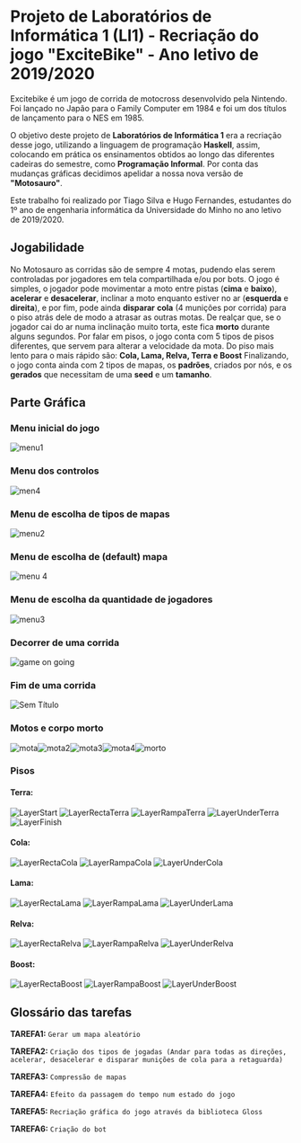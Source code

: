 # Projeto de Laboratórios de Informática 1 (LI1) - Recriação do jogo "ExciteBike" - Ano letivo de 2019/2020

Excitebike é um jogo de corrida de motocross desenvolvido pela Nintendo. Foi lançado no Japão para o Family Computer em 1984 e foi um dos títulos de lançamento para o NES em 1985.

O objetivo deste projeto de **Laboratórios de Informática 1** era a recriação desse jogo, utilizando a linguagem de programação **Haskell**, assim, colocando em prática os ensinamentos obtidos ao longo das diferentes cadeiras do semestre, como **Programação Informal**.  Por conta das mudanças gráficas decidimos apelidar a nossa nova versão de **"Motosauro"**.

Este trabalho foi realizado por Tiago Silva e Hugo Fernandes, estudantes do 1º ano de engenharia informática da Universidade do Minho no ano letivo de 2019/2020.

## Jogabilidade

No Motosauro as corridas são de sempre 4 motas, pudendo elas serem controladas por jogadores em tela compartilhada e/ou por bots.
O jogo é simples, o jogador pode movimentar a moto entre pistas (**cima** e **baixo**), **acelerar** e **desacelerar**, inclinar a moto enquanto estiver no ar (**esquerda** e **direita**), e por fim, pode ainda **disparar** **cola** (4 munições por corrida) para o piso atrás dele de modo a atrasar as outras motas. De realçar que, se o jogador cai do ar numa inclinação muito torta, este fica **morto** durante alguns segundos.
Por falar em pisos, o jogo conta com 5 tipos de pisos diferentes, que servem para alterar a velocidade da mota. Do piso mais lento para o mais rápido são: **Cola, Lama, Relva, Terra e Boost**
Finalizando, o jogo conta ainda com 2 tipos de mapas, os **padrões**, criados por nós, e os **gerados** que necessitam de uma **seed** e um **tamanho**.

## Parte Gráfica

### Menu inicial do jogo
![menu1](https://user-images.githubusercontent.com/57015073/191846460-a72741d2-11bf-4511-8422-035e65ad3734.gif)
### Menu dos controlos
![men4](https://user-images.githubusercontent.com/57015073/191835109-abf92924-0ab2-4291-858d-314f401bb86f.png)
### Menu de escolha de tipos de mapas
![menu2](https://user-images.githubusercontent.com/57015073/191846465-e8460021-9b26-4513-8528-bdcaae0f0473.gif)
### Menu de escolha de (default) mapa
![menu 4](https://user-images.githubusercontent.com/57015073/191846470-a5464980-c1aa-4ffa-b43c-c4ad99205586.gif)
### Menu de escolha da quantidade de jogadores
![menu3](https://user-images.githubusercontent.com/57015073/191846468-5a973e1c-a23c-46e8-998c-74bd90b90c81.gif)
### Decorrer de uma corrida
![game on going](https://user-images.githubusercontent.com/57015073/191835897-4e4e8333-1174-4b78-957b-0ef616d87577.png)
### Fim de uma corrida
![Sem Título](https://user-images.githubusercontent.com/57015073/191842314-612d62c3-30a3-4964-9106-c79399d9ad12.png)
### Motos e corpo morto
![mota](https://user-images.githubusercontent.com/57015073/191842538-12dd76be-c368-4418-8e10-d3c4d1ed6e16.png)![mota2](https://user-images.githubusercontent.com/57015073/191842540-cc1f2a31-adb7-4c81-8555-49862e960aa8.png)![mota3](https://user-images.githubusercontent.com/57015073/191842543-b77f9d0d-82e2-4f37-be05-31cbb89ce2e0.png)![mota4](https://user-images.githubusercontent.com/57015073/191842545-6e3b4fe7-b4dd-4d8f-abf5-98eb570aee33.png)![morto](https://user-images.githubusercontent.com/57015073/191842826-0d1fa6a2-b57f-49d8-ae4f-19297a5f6f80.png)
### Pisos
#### Terra:
![LayerStart](https://user-images.githubusercontent.com/57015073/191843692-6fdbfcc7-644a-4785-a821-c2eeef3f997c.png) ![LayerRectaTerra](https://user-images.githubusercontent.com/57015073/191843690-29cc72d6-3577-4ad1-8f9a-325de5aef8a8.png)  ![LayerRampaTerra](https://user-images.githubusercontent.com/57015073/191843712-b1a61c7a-95f9-4e86-b620-2f78cc882e7d.png) ![LayerUnderTerra](https://user-images.githubusercontent.com/57015073/191843702-b53598e0-7e5c-4ab8-9474-ece459aef02b.png) ![LayerFinish](https://user-images.githubusercontent.com/57015073/191843703-c7225efe-dcfb-4c0c-909e-2b482e9661ff.png)
#### Cola:
![LayerRectaCola](https://user-images.githubusercontent.com/57015073/191843681-110d37b5-5776-4e97-ada6-14846bcfc5c0.png) ![LayerRampaCola](https://user-images.githubusercontent.com/57015073/191843708-441f0e52-1925-4c02-b4ea-11ff2fc5d9c9.png) ![LayerUnderCola](https://user-images.githubusercontent.com/57015073/191843695-8f523082-3da1-4b7a-9e48-a05d381d46c1.png)
#### Lama:
![LayerRectaLama](https://user-images.githubusercontent.com/57015073/191843685-2a8bc469-fee9-4b6a-8768-9220be985563.png) ![LayerRampaLama](https://user-images.githubusercontent.com/57015073/191843709-afd3204c-b312-43b3-968a-ead11fe72334.png) ![LayerUnderLama](https://user-images.githubusercontent.com/57015073/191843697-61b8b9b6-f9f6-4813-9fb2-af4701a4f87a.png)
#### Relva:
![LayerRectaRelva](https://user-images.githubusercontent.com/57015073/191843687-436273ff-6d4f-435f-ae84-698803823924.png) ![LayerRampaRelva](https://user-images.githubusercontent.com/57015073/191843711-81d23779-490e-414f-968b-4e7559bc3103.png) ![LayerUnderRelva](https://user-images.githubusercontent.com/57015073/191843700-3504348e-208f-40c9-8898-a6b6eb6304d1.png)
#### Boost:
![LayerRectaBoost](https://user-images.githubusercontent.com/57015073/191843713-f5fde91a-4c57-431c-bdf6-22a0d771e4ae.png) ![LayerRampaBoost](https://user-images.githubusercontent.com/57015073/191843705-6d614595-e985-4697-8824-b1d193de44b8.png) ![LayerUnderBoost](https://user-images.githubusercontent.com/57015073/191843693-87da0d7c-76ed-4bf9-af96-d626b3b941ec.png)

## Glossário das tarefas

**TAREFA1:** ``Gerar um mapa aleatório``

**TAREFA2:** ``Criação dos tipos de jogadas (Andar para todas as direções, acelerar, desacelerar e disparar munições de cola para a retaguarda)``

**TAREFA3:** ``Compressão de mapas``

**TAREFA4:** ``Efeito da passagem do tempo num estado do jogo``

**TAREFA5:** ``Recriação gráfica do jogo através da biblioteca Gloss ``

**TAREFA6:** ``Criação do bot``
